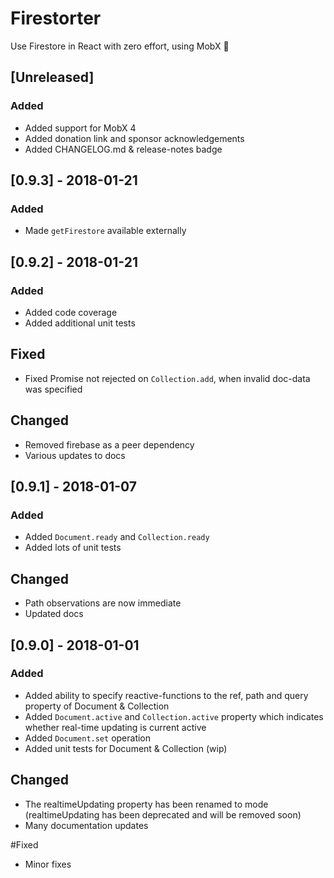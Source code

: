 # Firestorter

Use Firestore in React with zero effort, using MobX 🤘

## [Unreleased]
### Added
- Added support for MobX 4
- Added donation link and sponsor acknowledgements
- Added CHANGELOG.md & release-notes badge


## [0.9.3] - 2018-01-21
### Added
- Made `getFirestore` available externally


## [0.9.2] - 2018-01-21
### Added
- Added code coverage
- Added additional unit tests

## Fixed
- Fixed Promise not rejected on `Collection.add`, when invalid doc-data was specified

## Changed
- Removed firebase as a peer dependency
- Various updates to docs


## [0.9.1] - 2018-01-07
### Added
- Added `Document.ready` and `Collection.ready` 
- Added lots of unit tests

## Changed
- Path observations are now immediate
- Updated docs


## [0.9.0] - 2018-01-01
### Added
- Added ability to specify reactive-functions to the ref, path and query property of Document & Collection
- Added `Document.active` and `Collection.active` property which indicates whether real-time updating is current active
- Added `Document.set` operation
- Added unit tests for Document & Collection (wip)

## Changed
- The realtimeUpdating property has been renamed to mode (realtimeUpdating has been deprecated and will be removed soon)
- Many documentation updates

#Fixed
- Minor fixes
